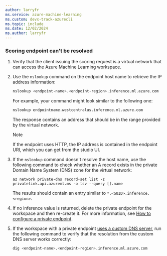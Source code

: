 ```yaml
---
author: larryfr
ms.service: azure-machine-learning
ms.custom: devx-track-azurecli
ms.topic: include
ms.date: 12/02/2024
ms.author: larryfr
---
```


### Scoring endpoint can't be resolved

1. Verify that the client issuing the scoring request is a virtual network that can access the Azure Machine Learning workspace.

1. Use the `nslookup` command on the endpoint host name to retrieve the IP address information:

   ```bash
   nslookup <endpoint-name>.<endpoint-region>.inference.ml.azure.com
   ```

   For example, your command might look similar to the following one:

   ```bash
   nslookup endpointname.westcentralus.inference.ml.azure.com
   ```

   The response contains an address that should be in the range provided by the virtual network.
   
   > [!NOTE]
   > 
   > If the endpoint uses HTTP, the IP address is contained in the endpoint URI, which you can get from the studio UI.

1. If the `nslookup` command doesn't resolve the host name, use the following command to check whether an A record exists in the private Domain Name System (DNS) zone for the virtual network:

   ```azurecli
   az network private-dns record-set list -z privatelink.api.azureml.ms -o tsv --query [].name
   ```

   The results should contain an entry similar to `*.<GUID>.inference.<region>`.

1. If no inference value is returned, delete the private endpoint for the workspace and then re-create it. For more information, see [How to configure a private endpoint](/azure/container-registry/container-registry-private-link).

1. If the workspace with a private endpoint [uses a custom DNS server](../how-to-custom-dns.md), run the following command to verify that the resolution from the custom DNS server works correctly:

   ```bash
   dig <endpoint-name>.<endpoint-region>.inference.ml.azure.com
   ```
